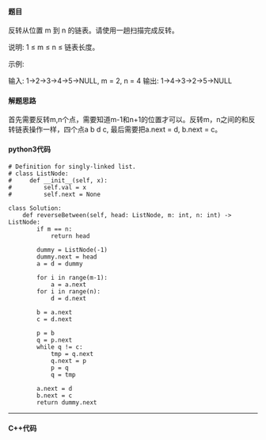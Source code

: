 #### 题目

反转从位置 m 到 n 的链表。请使用一趟扫描完成反转。

说明:
1 ≤ m ≤ n ≤ 链表长度。

示例:

输入: 1->2->3->4->5->NULL, m = 2, n = 4
输出: 1->4->3->2->5->NULL



#### 解题思路

首先需要反转m,n个点，需要知道m-1和n+1的位置才可以。反转m，n之间的和反转链表操作一样，四个点a b d c, 最后需要把a.next = d, b.next = c。



#### python3代码

```
# Definition for singly-linked list.
# class ListNode:
#     def __init__(self, x):
#         self.val = x
#         self.next = None

class Solution:
    def reverseBetween(self, head: ListNode, m: int, n: int) -> ListNode:
        if m == n:
            return head
        
        dummy = ListNode(-1)
        dummy.next = head
        a = d = dummy

        for i in range(m-1):
            a = a.next
        for i in range(n):
            d = d.next
        
        b = a.next
        c = d.next

        p = b
        q = p.next
        while q != c:
            tmp = q.next
            q.next = p
            p = q
            q = tmp
        
        a.next = d
        b.next = c
        return dummy.next
```



****

#### C++代码

```

```

